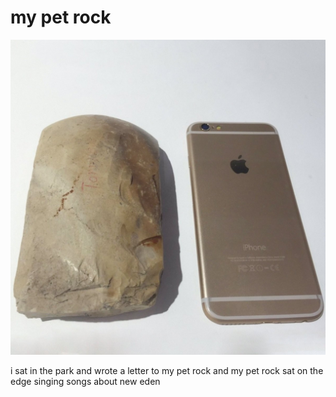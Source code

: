 # my pet rock 
![my pet rock](images/my%20pet%20rock.jpeg)

i sat in the park
and wrote a letter
to my pet rock
and my pet rock 
sat on the edge
singing songs about
new eden
